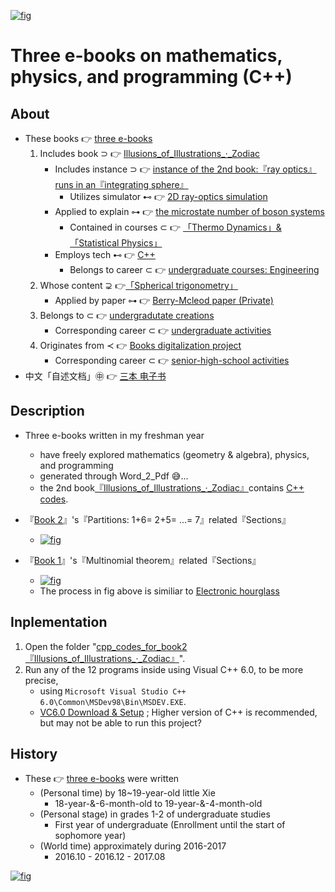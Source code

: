 [![fig](https://raw.githubusercontent.com/ChenZhu-Xie/3_books_with_cpp/master/img/book_3_cover.png "『Book 3』's『Special Relativity』related『Sections』.pdf")](https://github.com/ChenZhu-Xie/3_books_with_cpp/tree/master/3.『Geometry_of_Shadows』.pdf "『Book 3』's『Special Relativity』related『Sections』.pdf")

# Three e-books on mathematics, physics, and programming (C++)

## About
* These books 👉 [three e-books](https://github.com/ChenZhu-Xie/3_books_with_cpp)
    1. Includes book ⊃ 👉 [Illusions_of_Illustrations_·_Zodiac](https://github.com/ChenZhu-Xie/3_books_with_cpp/tree/master/cpp_codes_for_book2『Illusions_of_Illustrations_·_Zodiac』)
        * Includes instance ⊃ 👉 [instance of the 2nd book:『ray optics』runs in an『integrating sphere』](https://github.com/ChenZhu-Xie/geometric_optics_2_discrete_mathematics)
            * Utilizes simulator ⊷ 👉 [2D ray-optics simulation](https://github.com/ChenZhu-Xie/ray_optics__xcz)
        * Applied to explain ⊶ 👉 [the microstate number of boson systems](https://github.com/ChenZhu-Xie/undergraduate_courses/tree/master/03__2.1__Courses_Science\12__5.3__Email_exchange_with「Thermodynamics_and_Statistical_Physics」teacher_Li_Nan__2.5_year)
            * Contained in courses ⊂ 👉 [「Thermo Dynamics」&「Statistical Physics」](https://github.com/ChenZhu-Xie/undergraduate_courses/tree/master/03__2.1__Courses_Science\12__5.3__Email_exchange_with「Thermodynamics_and_Statistical_Physics」teacher_Li_Nan__2.5_year)
        * Employs tech ⊷ 👉 [C++](https://github.com/ChenZhu-Xie/undergraduate_courses/tree/master/04__2.2__Courses_Engineering/1__1.1__C++_Programming__0.5_year)
            * Belongs to career ⊂ 👉 [undergraduate courses: Engineering](https://github.com/ChenZhu-Xie/undergraduate_courses/tree/master/04__2.2__Courses_Engineering)
    2. Whose content ⊋ 👉[「Spherical trigonometry」](https://github.com/ChenZhu-Xie/3_books_with_cpp/tree/master/2.『Illusions_of_Illustrations_·_Zodiac』(C++).pdf)
        * Applied by paper ⊶ 👉 [Berry-Mcleod paper (Private)](https://github.com/ChenZhu-Xie/Berry_Mcleod_paper__private)
    3. Belongs to ⊂ 👉 [undergradutate creations](https://github.com/ChenZhu-Xie/undergraduate_activities/tree/master/06__3.1__Self_Creations)
        * Corresponding career ⊂ 👉 [undergraduate activities](https://github.com/ChenZhu-Xie/undergraduate_activities)
    4. Originates from ≺ 👉 [Books digitalization project](https://github.com/ChenZhu-Xie/senior-high-school_activities/tree/master/4__6.2__Books_digitalization_project__3.0_year)
        * Corresponding career ⊂ 👉 [senior-high-school activities](https://github.com/ChenZhu-Xie/senior-high-school_activities)
* 中文「自述文档」㊥ 👉 [三本 电子书](https://gitee.com/ChenZhu-Xie/3_books_with_cpp)

## Description
* Three e-books written in my freshman year
    * have freely explored mathematics (geometry & algebra), physics, and programming
    * generated through Word_2_Pdf :sweat_smile:...
    * the 2nd book[『Illusions_of_Illustrations_·_Zodiac』](https://github.com/ChenZhu-Xie/3_books_with_cpp/tree/master/2.『Illusions_of_Illustrations_·_Zodiac』(C++).pdf)contains [C++ codes](https://github.com/ChenZhu-Xie/3_books_with_cpp/tree/master/cpp_codes_for_book2『Illusions_of_Illustrations_·_Zodiac』).

* 『[Book 2](https://github.com/ChenZhu-Xie/3_books_with_cpp/tree/master/2.『Illusions_of_Illustrations_·_Zodiac』(C++).pdf)』's『Partitions: 1+6= 2+5= ...= 7』related『Sections』
    * [![fig](https://raw.githubusercontent.com/ChenZhu-Xie/3_books_with_cpp/master/img/book_2-5.png "全正系数多元一次不定方程的非负整数解.cpp")](https://github.com/ChenZhu-Xie/3_books_with_cpp/tree/master/cpp_codes_for_book2『Illusions_of_Illustrations_·_Zodiac』/5.全正系数多元一次不定方程的非负整数解.cpp "5.全正系数多元一次不定方程的非负整数解.cpp")
* 『[Book 1](https://github.com/ChenZhu-Xie/3_books_with_cpp/tree/master/1.『The_Frequencies_of_Nature』.pdf)』's『Multinomial theorem』related『Sections』
    * [![fig](https://github.com/ChenZhu-Xie/3_books_with_cpp/raw/master/img/book_2-4.png "多项式定理中的计组合数问题.cpp")](https://github.com/ChenZhu-Xie/3_books_with_cpp/tree/master/cpp_codes_for_book2『Illusions_of_Illustrations_·_Zodiac』/3.多项式定理中的计组合数问题.cpp "3.多项式定理中的计组合数问题.cpp")
    * The process in fig above is similiar to [Electronic hourglass](https://www.bilibili.com/video/BV1yj411o7Hf)

## Inplementation
1. Open the folder "[cpp_codes_for_book2『Illusions_of_Illustrations_·_Zodiac』](https://github.com/ChenZhu-Xie/3_books_with_cpp/tree/master/cpp_codes_for_book2『Illusions_of_Illustrations_·_Zodiac』)".
2. Run any of the 12 programs inside using Visual C++ 6.0, to be more precise, 
    * using `Microsoft Visual Studio C++ 6.0\Common\MSDev98\Bin\MSDEV.EXE`.
    * [VC6.0 Download & Setup](https://mp.weixin.qq.com/s/6YNbpj6RlCNh9zZd5K1wQA) ; Higher version of C++ is recommended, but may not be able to run this project?

## History
* These 👉 [three e-books](https://github.com/ChenZhu-Xie/3_books_with_cpp) were written
    * (Personal time) by 18~19-year-old little Xie
        * 18-year-&-6-month-old to 19-year-&-4-month-old 
    * (Personal stage) in grades 1-2 of undergraduate studies
        * First year of undergraduate (Enrollment until the start of sophomore year)
    * (World time) approximately during 2016-2017
        * 2016.10 - 2016.12 - 2017.08

[![fig](https://github.com/ChenZhu-Xie/3_books_with_cpp/raw/master/img/book_2-6.png "General solution $\{x_i\}$ of a multivariable linear Diophantine equation.cpp")](https://github.com/ChenZhu-Xie/3_books_with_cpp/tree/master/cpp_codes_for_book2『Illusions_of_Illustrations_·_Zodiac』/12.第10个程序的改良版(2+5+8b).cpp "General solution $\{x_i\}$ of a multivariable linear Diophantine equation.cpp")

<!-- ## Software Architecture
Software architecture description

## Installation

1.  xxxx
2.  xxxx
3.  xxxx

## Instructions

1.  xxxx
2.  xxxx
3.  xxxx

## Contribution

1.  Fork the repository
2.  Create Feat_xxx branch
3.  Commit your code
4.  Create Pull Request


## Gitee Feature

1.  You can use Readme\_XXX.md to support different languages, such as Readme\_en.md, Readme\_zh.md
2.  Gitee blog [blog.gitee.com](https://blog.gitee.com)
3.  Explore open source project [https://gitee.com/explore](https://gitee.com/explore)
4.  The most valuable open source project [GVP](https://gitee.com/gvp)
5.  The manual of Gitee [https://gitee.com/help](https://gitee.com/help)
6.  The most popular members  [https://gitee.com/gitee-stars/](https://gitee.com/gitee-stars/) -->
